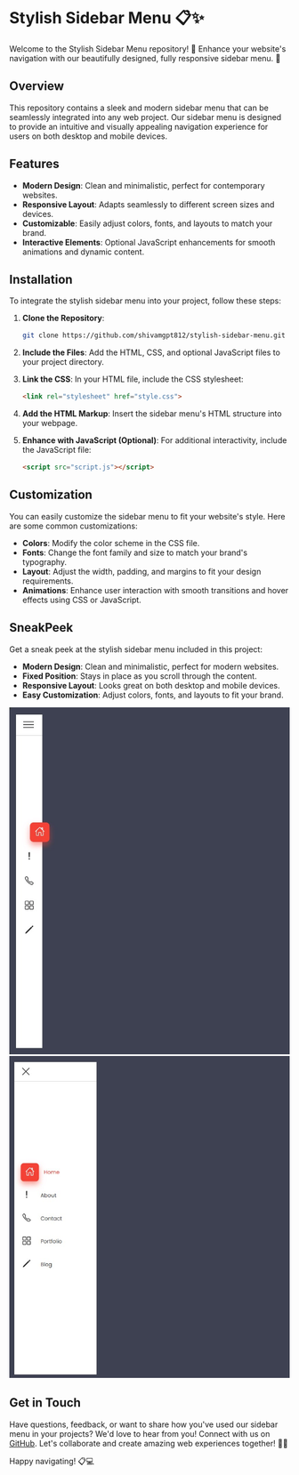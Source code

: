 # Stylish Sidebar Menu 📋✨

Welcome to the Stylish Sidebar Menu repository! 🎉 Enhance your website's navigation with our beautifully designed, fully responsive sidebar menu. 🌟

## Overview

This repository contains a sleek and modern sidebar menu that can be seamlessly integrated into any web project. Our sidebar menu is designed to provide an intuitive and visually appealing navigation experience for users on both desktop and mobile devices.

## Features

- **Modern Design**: Clean and minimalistic, perfect for contemporary websites.
- **Responsive Layout**: Adapts seamlessly to different screen sizes and devices.
- **Customizable**: Easily adjust colors, fonts, and layouts to match your brand.
- **Interactive Elements**: Optional JavaScript enhancements for smooth animations and dynamic content.

## Installation

To integrate the stylish sidebar menu into your project, follow these steps:

1. **Clone the Repository**:
    ```sh
    git clone https://github.com/shivamgpt812/stylish-sidebar-menu.git
    ```

2. **Include the Files**:
    Add the HTML, CSS, and optional JavaScript files to your project directory.

3. **Link the CSS**:
    In your HTML file, include the CSS stylesheet:
    ```html
    <link rel="stylesheet" href="style.css">
    ```

4. **Add the HTML Markup**:
    Insert the sidebar menu's HTML structure into your webpage.

5. **Enhance with JavaScript (Optional)**:
    For additional interactivity, include the JavaScript file:
    ```html
    <script src="script.js"></script>
    ```

## Customization

You can easily customize the sidebar menu to fit your website's style. Here are some common customizations:

- **Colors**: Modify the color scheme in the CSS file.
- **Fonts**: Change the font family and size to match your brand's typography.
- **Layout**: Adjust the width, padding, and margins to fit your design requirements.
- **Animations**: Enhance user interaction with smooth transitions and hover effects using CSS or JavaScript.

## SneakPeek

Get a sneak peek at the stylish sidebar menu included in this project:

- **Modern Design**: Clean and minimalistic, perfect for modern websites.
- **Fixed Position**: Stays in place as you scroll through the content.
- **Responsive Layout**: Looks great on both desktop and mobile devices.
- **Easy Customization**: Adjust colors, fonts, and layouts to fit your brand.

![image](image.jpg)
![image](image2.jpg)

## Get in Touch

Have questions, feedback, or want to share how you've used our sidebar menu in your projects? We'd love to hear from you! Connect with us on [GitHub](https://github.com/shivamgpt812). Let's collaborate and create amazing web experiences together! 💬🌐

Happy navigating! 📋💻